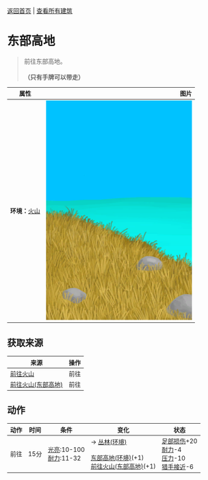 [返回首页](index.md)   |  [查看所有建筑](building.md)
# 东部高地  
> 前往东部高地。<br><br><b>（只有手牌可以带走）</b>  
  
  属性  |   图片   
 ----  |  ----:   
 **环境：**[火山](Volcano.md)  |  ![](Sprite/HighlandsEastern.png)   
  
## 获取来源  
来源  |  操作  
----  |  ----  
[前往火山](Path_AcidLakeToVolcano.md)  |  前往  
[前往火山(东部高地)](Path_HighlandsEToVolcano.md)  |  前往  
## 动作  
动作  |  时间  |  条件  |  变化  |  状态  
----  |  ----  |  ----  |  ----  |  ----  
前往  |  15分  |  [光亮](Light.md):10-100<br>[耐力](Stamina.md):11-32  |  → [丛林(环境)](Env_Jungle.md)<br><br>[东部高地(环境)](Env_HighlandsEastern.md)(+1)<br>[前往火山(东部高地)](Path_HighlandsEToVolcano.md)(+1)  |  [足部损伤](FootDamage.md)+20<br>[耐力](Stamina.md)-4<br>[压力](Stress.md)-10<br>[猎手接近](HuntersProximity.md)-6  
